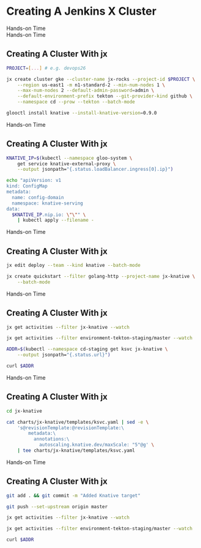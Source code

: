 <!-- .slide: class="center dark" -->
<!-- .slide: data-background="../img/background/hands-on.jpg" -->
# Creating A Jenkins X Cluster

<div class="label">Hands-on Time</div>


<!-- .slide: class="dark" -->
<div class="eyebrow"> </div>
<div class="label">Hands-on Time</div>

## Creating A Cluster With jx

```bash
PROJECT=[...] # e.g. devops26

jx create cluster gke --cluster-name jx-rocks --project-id $PROJECT \
    --region us-east1 -m n1-standard-2 --min-num-nodes 1 \
    --max-num-nodes 2 --default-admin-password=admin \
    --default-environment-prefix tekton --git-provider-kind github \
    --namespace cd --prow --tekton --batch-mode

glooctl install knative --install-knative-version=0.9.0
```


<!-- .slide: class="dark" -->
<div class="eyebrow"> </div>
<div class="label">Hands-on Time</div>

## Creating A Cluster With jx

```bash
KNATIVE_IP=$(kubectl --namespace gloo-system \
    get service knative-external-proxy \
    --output jsonpath="{.status.loadBalancer.ingress[0].ip}")

echo "apiVersion: v1
kind: ConfigMap
metadata:
  name: config-domain
  namespace: knative-serving
data:
  $KNATIVE_IP.nip.io: \"\"" \
    | kubectl apply --filename -
```


<!-- .slide: class="dark" -->
<div class="eyebrow"> </div>
<div class="label">Hands-on Time</div>

## Creating A Cluster With jx

```bash
jx edit deploy --team --kind knative --batch-mode

jx create quickstart --filter golang-http --project-name jx-knative \
    --batch-mode
```


<!-- .slide: class="dark" -->
<div class="eyebrow"> </div>
<div class="label">Hands-on Time</div>

## Creating A Cluster With jx

```bash
jx get activities --filter jx-knative --watch

jx get activities --filter environment-tekton-staging/master --watch

ADDR=$(kubectl --namespace cd-staging get ksvc jx-knative \
    --output jsonpath="{.status.url}")

curl $ADDR
```


<!-- .slide: class="dark" -->
<div class="eyebrow"> </div>
<div class="label">Hands-on Time</div>

## Creating A Cluster With jx

```bash
cd jx-knative

cat charts/jx-knative/templates/ksvc.yaml | sed -e \
    's@revisionTemplate:@revisionTemplate:\
        metadata:\
          annotations:\
            autoscaling.knative.dev/maxScale: "5"@g' \
    | tee charts/jx-knative/templates/ksvc.yaml
```


<!-- .slide: class="dark" -->
<div class="eyebrow"> </div>
<div class="label">Hands-on Time</div>

## Creating A Cluster With jx

```bash
git add . && git commit -m "Added Knative target"

git push --set-upstream origin master

jx get activities --filter jx-knative --watch

jx get activities --filter environment-tekton-staging/master --watch

curl $ADDR
```
